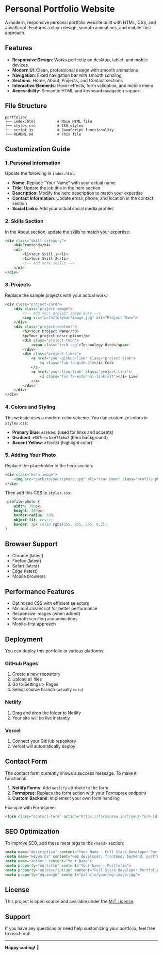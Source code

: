 # Personal Portfolio Website

A modern, responsive personal portfolio website built with HTML, CSS, and JavaScript. Features a clean design, smooth animations, and mobile-first approach.

## Features

- **Responsive Design**: Works perfectly on desktop, tablet, and mobile devices
- **Modern UI**: Clean, professional design with smooth animations
- **Navigation**: Fixed navigation bar with smooth scrolling
- **Sections**: Home, About, Projects, and Contact sections
- **Interactive Elements**: Hover effects, form validation, and mobile menu
- **Accessibility**: Semantic HTML and keyboard navigation support

## File Structure

```
portfolio/
├── index.html          # Main HTML file
├── styles.css          # CSS styles
├── script.js           # JavaScript functionality
└── README.md           # This file
```

## Customization Guide

### 1. Personal Information

Update the following in `index.html`:

- **Name**: Replace "Your Name" with your actual name
- **Title**: Update the job title in the hero section
- **Description**: Modify the hero description to match your expertise
- **Contact Information**: Update email, phone, and location in the contact section
- **Social Links**: Add your actual social media profiles

### 2. Skills Section

In the About section, update the skills to match your expertise:

```html
<div class="skill-category">
    <h4>Frontend</h4>
    <ul>
        <li>Your Skill 1</li>
        <li>Your Skill 2</li>
        <!-- Add more skills -->
    </ul>
</div>
```

### 3. Projects

Replace the sample projects with your actual work:

```html
<div class="project-card">
    <div class="project-image">
        <!-- Add your project image here -->
        <img src="path/to/your/image.jpg" alt="Project Name">
    </div>
    <div class="project-content">
        <h3>Your Project Name</h3>
        <p>Your project description</p>
        <div class="project-tech">
            <span class="tech-tag">Technology Used</span>
        </div>
        <div class="project-links">
            <a href="your-github-link" class="project-link">
                <i class="fab fa-github"></i> Code
            </a>
            <a href="your-live-link" class="project-link">
                <i class="fas fa-external-link-alt"></i> Live
            </a>
        </div>
    </div>
</div>
```

### 4. Colors and Styling

The website uses a modern color scheme. You can customize colors in `styles.css`:

- **Primary Blue**: `#2563eb` (used for links and accents)
- **Gradient**: `#667eea` to `#764ba2` (hero background)
- **Accent Yellow**: `#fbbf24` (highlight color)

### 5. Adding Your Photo

Replace the placeholder in the hero section:

```html
<div class="hero-image">
    <img src="path/to/your/photo.jpg" alt="Your Name" class="profile-photo">
</div>
```

Then add this CSS to `styles.css`:

```css
.profile-photo {
    width: 300px;
    height: 300px;
    border-radius: 50%;
    object-fit: cover;
    border: 3px solid rgba(255, 255, 255, 0.2);
}
```

## Browser Support

- Chrome (latest)
- Firefox (latest)
- Safari (latest)
- Edge (latest)
- Mobile browsers

## Performance Features

- Optimized CSS with efficient selectors
- Minimal JavaScript for better performance
- Responsive images (when added)
- Smooth scrolling and animations
- Mobile-first approach

## Deployment

You can deploy this portfolio to various platforms:

### GitHub Pages
1. Create a new repository
2. Upload all files
3. Go to Settings > Pages
4. Select source branch (usually `main`)

### Netlify
1. Drag and drop the folder to Netlify
2. Your site will be live instantly

### Vercel
1. Connect your GitHub repository
2. Vercel will automatically deploy

## Contact Form

The contact form currently shows a success message. To make it functional:

1. **Netlify Forms**: Add `netlify` attribute to the form
2. **Formspree**: Replace the form action with your Formspree endpoint
3. **Custom Backend**: Implement your own form handling

Example with Formspree:
```html
<form class="contact-form" action="https://formspree.io/f/your-form-id" method="POST">
```

## SEO Optimization

To improve SEO, add these meta tags to the `<head>` section:

```html
<meta name="description" content="Your Name - Full Stack Developer Portfolio">
<meta name="keywords" content="web developer, frontend, backend, portfolio">
<meta name="author" content="Your Name">
<meta property="og:title" content="Your Name - Portfolio">
<meta property="og:description" content="Full Stack Developer Portfolio">
<meta property="og:image" content="path/to/your/og-image.jpg">
```

## License

This project is open source and available under the [MIT License](LICENSE).

## Support

If you have any questions or need help customizing your portfolio, feel free to reach out!

---

**Happy coding! 🚀** 